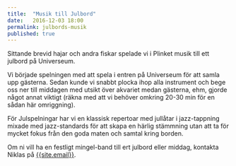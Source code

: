 ```yaml
---
title:  "Musik till Julbord"
date:   2016-12-03 18:00
permalink: julbords-musik
published: true
---
```

Sittande brevid hajar och andra fiskar spelade vi i Plinket musik till ett julbord på Universeum.

<!--more-->

Vi började spelningen med att spela i entren på Universeum för att samla upp gästerna. Sedan kunde vi snabbt plocka ihop alla instrument och bege oss ner till middagen med utsikt över akvariet medan gästerna, ehm, gjorde något annat viktigt (räkna med att vi behöver omkring 20-30 min för en sådan här omriggning).

För Julspelningar har vi en klassisk repertoar med jullåtar i jazz-tappning mixade med jazz-standards för att skapa en härlig stämmning utan att ta för mycket fokus från den goda maten och samtal kring borden.


Om ni vill ha en festligt mingel-band till ert julbord eller middag, kontakta Niklas på [{{site.email}}](email:{{site.email}}).
